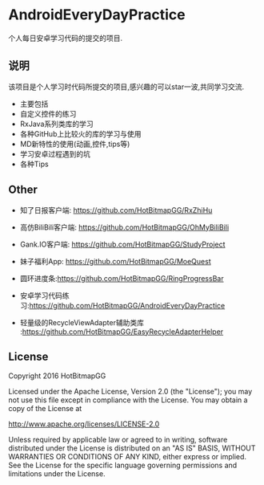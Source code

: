 # AndroidEveryDayPractice

个人每日安卓学习代码的提交的项目.



## 说明

 该项目是个人学习时代码所提交的项目,感兴趣的可以star一波,共同学习交流.

 * 主要包括
 * 自定义控件的练习
 * RxJava系列类库的学习
 * 各种GitHub上比较火的库的学习与使用
 * MD新特性的使用(动画,控件,tips等)
 * 学习安卓过程遇到的坑
 * 各种Tips
 
 ## Other
 
   * 知了日报客户端: https://github.com/HotBitmapGG/RxZhiHu
 
   * 高仿BiliBili客户端: https://github.com/HotBitmapGG/OhMyBiliBili
 
   * Gank.IO客户端: https://github.com/HotBitmapGG/StudyProject
 
   * 妹子福利App: https://github.com/HotBitmapGG/MoeQuest
 
   * 圆环进度条:https://github.com/HotBitmapGG/RingProgressBar
 
   * 安卓学习代码练习:https://github.com/HotBitmapGG/AndroidEveryDayPractice
   
   * 轻量级的RecycleViewAdapter辅助类库 :https://github.com/HotBitmapGG/EasyRecycleAdapterHelper


## License

 Copyright 2016 HotBitmapGG

 Licensed under the Apache License, Version 2.0 (the "License"); you may not use this file except in compliance with the License. You may obtain a copy of the License at

 http://www.apache.org/licenses/LICENSE-2.0

 Unless required by applicable law or agreed to in writing, software distributed under the License is distributed on an "AS IS" BASIS, WITHOUT WARRANTIES OR CONDITIONS OF ANY KIND, either express or implied. See the License for the specific language governing permissions and limitations under the License.

